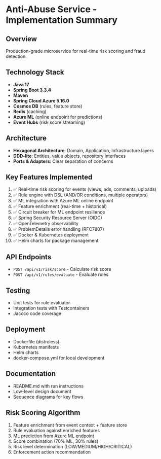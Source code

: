 # Anti-Abuse Service - Implementation Summary

## Overview
Production-grade microservice for real-time risk scoring and fraud detection.

## Technology Stack
- **Java 17**
- **Spring Boot 3.3.4**
- **Maven**
- **Spring Cloud Azure 5.16.0**
- **Cosmos DB** (rules, feature store)
- **Redis** (caching)
- **Azure ML** (online endpoint for predictions)
- **Event Hubs** (risk score streaming)

## Architecture
- **Hexagonal Architecture**: Domain, Application, Infrastructure layers
- **DDD-lite**: Entities, value objects, repository interfaces
- **Ports & Adapters**: Clear separation of concerns

## Key Features Implemented
1. ✅ Real-time risk scoring for events (views, ads, comments, uploads)
2. ✅ Rule engine with DSL (AND/OR conditions, multiple operators)
3. ✅ ML integration with Azure ML online endpoint
4. ✅ Feature enrichment (real-time + historical)
5. ✅ Circuit breaker for ML endpoint resilience
6. ✅ Spring Security Resource Server (OIDC)
7. ✅ OpenTelemetry observability
8. ✅ ProblemDetails error handling (RFC7807)
9. ✅ Docker & Kubernetes deployment
10. ✅ Helm charts for package management

## API Endpoints
- `POST /api/v1/risk/score` - Calculate risk score
- `POST /api/v1/rules/evaluate` - Evaluate rules

## Testing
- Unit tests for rule evaluator
- Integration tests with Testcontainers
- Jacoco code coverage

## Deployment
- Dockerfile (distroless)
- Kubernetes manifests
- Helm charts
- docker-compose.yml for local development

## Documentation
- README.md with run instructions
- Low-level design document
- Sequence diagrams for key flows

## Risk Scoring Algorithm
1. Feature enrichment from event context + feature store
2. Rule evaluation against enriched features
3. ML prediction from Azure ML endpoint
4. Score combination (70% ML, 30% rules)
5. Risk level determination (LOW/MEDIUM/HIGH/CRITICAL)
6. Enforcement action recommendation

